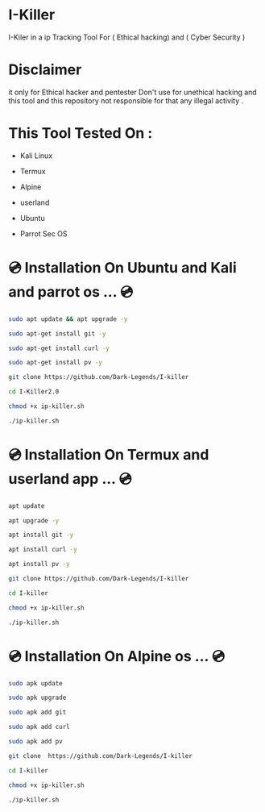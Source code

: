 # I-Killer
I-Kiler in a ip Tracking Tool For ( Ethical hacking) and ( Cyber Security )


# Disclaimer
it only for Ethical hacker and pentester Don't use for unethical hacking and this tool and this repository not responsible for that any illegal activity  .


# This Tool Tested On :

- Kali Linux

- Termux

- Alpine

- userland 

- Ubuntu

- Parrot Sec OS


#  💿  Installation On Ubuntu and Kali and parrot os  ... 💿
```bash
sudo apt update && apt upgrade -y
```
```bash
sudo apt-get install git -y
```
```bash
sudo apt-get install curl -y
```
```bash
sudo apt-get install pv -y
```
```bash
git clone https://github.com/Dark-Legends/I-killer
```

```bash
cd I-Killer2.0
```
```bash
chmod +x ip-killer.sh
```
```bash
./ip-killer.sh
```
#   💿  Installation On Termux and userland app ...  💿
```bash
apt update 
```
```bash
apt upgrade -y
```
```bash
apt install git -y
```
```bash
apt install curl -y
```
```bash
apt install pv -y
```
```bash
git clone https://github.com/Dark-Legends/I-killer
```
```bash
cd I-killer
```

```bash
chmod +x ip-killer.sh
```
```bash
./ip-killer.sh
```

 #  💿  Installation On Alpine os ... 💿 
```bash
sudo apk update
```
```bash
sudo apk upgrade
```

```bash
sudo apk add git 
```

```bash
sudo apk add curl
```
```bash
sudo apk add pv
```
```bash
git clone  https://github.com/Dark-Legends/I-killer
```
```bash
cd I-killer
```
```bash
chmod +x ip-killer.sh
```
```bash
./ip-killer.sh
```
